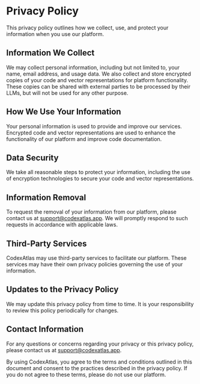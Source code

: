 # Privacy Policy

This privacy policy outlines how we collect, use, and protect your information when you use our platform.

## Information We Collect

We may collect personal information, including but not limited to, your name, email address, and usage data. We also collect and store encrypted copies of your code and vector representations for platform functionality. These copies can be shared with external parties to be processed by their LLMs, but will not be used for any other purpose.

## How We Use Your Information

Your personal information is used to provide and improve our services. Encrypted code and vector representations are used to enhance the functionality of our platform and improve code documentation.

## Data Security

We take all reasonable steps to protect your information, including the use of encryption technologies to secure your code and vector representations.

## Information Removal

To request the removal of your information from our platform, please contact us at support@codexatlas.app. We will promptly respond to such requests in accordance with applicable laws.

## Third-Party Services

CodexAtlas may use third-party services to facilitate our platform. These services may have their own privacy policies governing the use of your information.

## Updates to the Privacy Policy

We may update this privacy policy from time to time. It is your responsibility to review this policy periodically for changes.

## Contact Information

For any questions or concerns regarding your privacy or this privacy policy, please contact us at support@codexatlas.app.

By using CodexAtlas, you agree to the terms and conditions outlined in this document and consent to the practices described in the privacy policy. If you do not agree to these terms, please do not use our platform.
